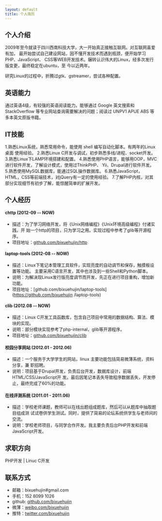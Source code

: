 ```yaml
---
layout: default
title: 个人简历
---
```


## 个人介绍
  2009年至今就读于四川西南科技大学，大一开始真正接触互联网。对互联网喜爱有加，
最开始尝试自己建设网站，因不懂开发技术而遇到瓶颈，便开始学习PHP、JavaScript、
CSS等WEB开发技术。辗转认识伟大的Linux，经多次发行版变更，最终稳定在ubuntu，至
今以近两年。

  研究Linux的过程中，折腾过gtk、gstreamer，尝试各种配置。

## 英语能力
  通过英语4级，有较强的英语阅读能力。能够通过 Google 英文搜索和 StackOverflow
等专业网站查询需要解决的问题；阅读过 UNPV1 APUE ABS 等多本英文原版书籍。

## IT技能
1.熟悉Linux系统，熟悉常用命令，能使用 shell 编写自动化脚本。有两年的Linux桌面
  使用经验。
2.熟悉Linux C开发与调试，初步熟悉多线/进程、socket开发。
3.熟悉Linux下LAMP环境搭建和配置。
4.熟悉使用PHP语言，能够用OOP，MVC进行软件开发，了解设计模式，使用过ThinkPHP、
  Yii、Drupal进行软件开发。
5.熟悉使用MySQL数据库，能通过SQL操作数据库。
6.熟悉JavaScript，HTML，CSS等前端技术，对jQuery有一定的使用经验。
7.了解PHP内核，对其部分实现细节有初步了解，能惊醒简单的扩展开发。

## 个人经历

#### chttp (2012-09 -- NOW)
* 描述：为了学习网络开发，将《Unix网络编程》《Unix环境高级编程》付诸实践。开
  始一个http的项目，只为学习之用。实现过程中参考了glib等开源程序。
* 项目地址：[github.com/bixuehujin/http](https://github.com/bixuehujin/http)

#### laptop-tools (2012-08 -- NOW)
* 描述：Linux下笔记本管理工具软件，实现亮度的自动调节和保存，触摸板设置等功能。
  主要采用C语言开发，其中也涉及到一些Shell和Python脚本。
* 说明：为解决现Linux发行版亮度调节而开发，先正在进行项目重构，增加新功能。
* 项目地址：[github.com/bixuehujin/laptop-tools](https://github.com/bixuehujin
  /laptop-tools)

#### clib (2012.08 -- NOW)
* 描述：Linux C开发工具函数库，包含自己项目中常用的数据结构、算法、模块的实现。
* 说明：部分模块实现参考了php-internal，glib等开源程序。
* 项目地址：[github.com/bixuehujin/clib](https://github.com/bixuehujin/clib)

#### 校园分享网站 (2012.01 - 2012.06)
* 描述：一个服务于大学学生的网站，linux 主要功能包括简易微薄系统，资料分享，兼
  职招聘。
* 说明：项目基于Drupal开发，负责后台开发，数据库设计，前端HTML/CSS/JavaScript开
  发。最后因笔记本丢失导致程序数据丢失，开发停止，最终完成了60%的功能。  

#### 在线评测系统 (2011.01 - 2011.06)
* 描述：学校老师课题，教师可以在线出题组成题库，然后可以从题库中抽取题目组成测
  试试卷供学生测试。同时，提供了简易的论坛系统供学生与老师间的交流。  
* 说明：学校老师项目，与同学合作开发。我主要负责后台PHP开发和前端JavaScript开发。

## 求职方向
  PHP开发 | Linuc C开发

## 联系方式

* 邮箱：bixuehujin#gmail.com
* 手机：152 8099 1026
* github: [github.com/bixuehujin](https://github.com/bixuehujin)
* 微薄：[weibo.com/bixuehujin](http://weibo.com/bixuehujin)
* 推特：[twitter.com/bixuehujin](https://twitter.com/bixuehujin)


